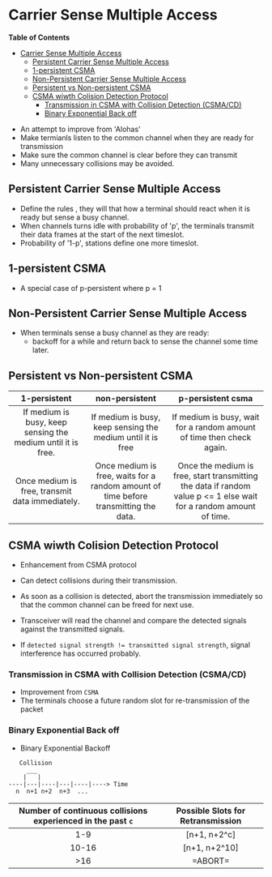 # Carrier Sense Multiple Access

<!-- markdown-toc start - Don't edit this section. Run M-x markdown-toc-refresh-toc -->
**Table of Contents**

- [Carrier Sense Multiple Access](#carrier-sense-multiple-access)
    - [Persistent Carrier Sense Multiple Access](#persistent-carrier-sense-multiple-access)
    - [1-persistent CSMA](#1-persistent-csma)
    - [Non-Persistent Carrier Sense Multiple Access](#non-persistent-carrier-sense-multiple-access)
    - [Persistent vs Non-persistent CSMA](#persistent-vs-non-persistent-csma)
    - [CSMA wiwth Colision Detection Protocol](#csma-wiwth-colision-detection-protocol)
        - [Transmission in CSMA with Collision Detection (CSMA/CD)](#transmission-in-csma-with-collision-detection-csmacd)
        - [Binary Exponential Back off](#binary-exponential-back-off)

<!-- markdown-toc end -->


* An attempt to improve from 'Alohas'
* Make termianls listen to the common channel when they are ready for transmission
* Make sure the common channel is clear before they can transmit
* Many unnecessary collisions may be avoided.

## Persistent Carrier Sense Multiple Access
* Define the rules , they will that how a terminal should react when it is ready but sense a busy channel.
* When channels turns idle with probability of 'p', the terminals transmit their data frames at the start of the next timeslot.
* Probability of '1-p', stations define one more timeslot.

## 1-persistent CSMA
* A special case of p-persistent where p = 1

## Non-Persistent Carrier Sense Multiple Access
* When terminals sense a busy channel as they are ready:
  * backoff for a while and return back to sense the channel some time later.

## Persistent vs Non-persistent CSMA

| 1-persistent                                                 | non-persistent                                                                       | p-persistent csma                                                                                                  |
|:------------------------------------------------------------:|:------------------------------------------------------------------------------------:|:------------------------------------------------------------------------------------------------------------------:|
| If medium is busy, keep sensing the medium until it is free. | If medium is busy, keep sensing the medium until it is free                          | If medium is busy, wait for a random amount of time then check again.                                              |
| Once medium is free, transmit data immediately.              | Once medium is free, waits for a random amount of time before transmitting the data. | Once the medium is free, start transmitting the data if random value p <= 1 else wait for a random amount of time. |



## CSMA wiwth Colision Detection Protocol
* Enhancement from CSMA protocol
* Can detect collisions during their transmission.
* As soon as a collision is detected, abort the transmission immediately so that the common channel can be freed for next use.

* Transceiver will read the channel and compare the detected signals against the transmitted signals.
* If `detected signal strength != transmitted signal strength`, signal interference has occurred probably.

### Transmission in CSMA with Collision Detection (CSMA/CD)
* Improvement from `CSMA`
* The terminals choose a future random slot for re-transmission of the packet

### Binary Exponential Back off

* Binary Exponential Backoff

```
   Collision
     ___
    |   |
----|---|----|---|----|----> Time
  n  n+1 n+2  n+3  ...
```

| Number of continuous collisions experienced in the past `c` | Possible Slots for Retransmission |
|:-----------------------------------------------------------:|:---------------------------------:|
| 1-9                                                         | [n+1, n+2^c]                      |
| 10-16                                                       | [n+1, n+2^10]                     |
| >16                                                         | =ABORT=                           |

